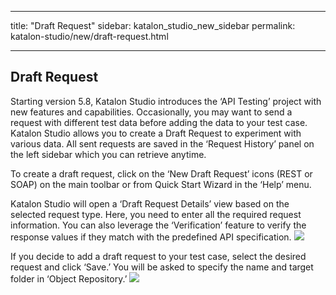 
---
title: "Draft Request"
sidebar: katalon_studio_new_sidebar
permalink: katalon-studio/new/draft-request.html

---

Draft Request
-------------

Starting version 5.8, Katalon Studio introduces the ‘API Testing’ project with new features and capabilities. Occasionally, you may want to send a request with different test data before adding the data to your test case. Katalon Studio allows you to create a Draft Request to experiment with various data. All sent requests are saved in the ‘Request History’ panel on the left sidebar which you can retrieve anytime. 

To create a draft request, click on the ‘New Draft Request’ icons (REST or SOAP) on the main toolbar or from Quick Start Wizard in the ‘Help’ menu. 

Katalon Studio will open a ‘Draft Request Details’ view based on the selected request type. Here, you need to enter all the required request information. You can also leverage the ‘Verification’ feature to verify the response values if they match with the predefined API specification.
![](../../images/katalon-studio/docs/draft-request/draft-overview.png) 


If you decide to add a draft request to your test case, select the desired request and click ‘Save.’ You will be asked to specify the name and target folder in ‘Object Repository.’ 
![](../../images/katalon-studio/docs/draft-request/save-draft.png)
